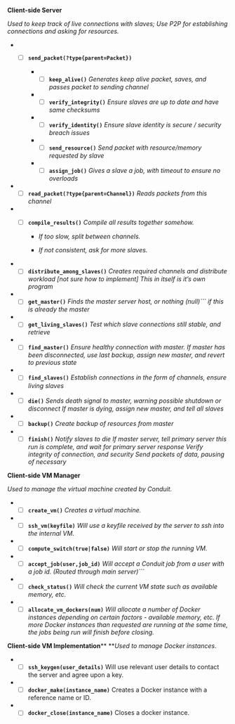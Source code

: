 **Client-side Server**

*Used to keep track of live connections with slaves; Use P2P for establishing connections and asking for resources.*

* * [ ] **```send_packet(?type{parent=Packet})```**

    * * [ ] **```keep_alive()```**
    *Generates keep alive packet, saves, and passes packet to sending channel*

    * * [ ] **```verify_integrity()```**
    *Ensure slaves are up to date and have same checksums*

    * * [ ] **```verify_identity()```**
    *Ensure slave identity is secure / security breach issues*

    * * [ ] **```send_resource()```**
    *Send packet with resource/memory requested by slave*

    * * [ ] **```assign_job()```**
    *Gives a slave a job, with timeout to ensure no overloads*

* * [ ] **```read_packet(?type{parent=Channel})```**
*Reads packets from this channel*

* * [ ] **```compile_results()```**
*Compile all results together somehow.*

    * *If too slow, split between channels.*

    * *If not consistent, ask for more slaves.*

* * [ ] **```distribute_among_slaves()```**
*Creates required channels and distribute workload [not sure how to implement]
This in itself is it’s own program*

* * [ ] **```get_master()```**
*Finds the master server host, or nothing (null)``` if this is already the master*

* * [ ] **```get_living_slaves()```**
*Test which slave connections still stable, and retrieve*

* * [ ] **```find_master()```**
*Ensure healthy connection with master. If master has been disconnected, use last backup, assign new master, and revert to previous state*

* * [ ] **```find_slaves()```**
*Establish connections in the form of channels, ensure living slaves*

* * [ ] **```die()```**
*Sends death signal to master, warning possible shutdown or disconnect
If master is dying, assign new master, and tell all slaves*

* * [ ] **```backup()```**
*Create backup of resources from master*

* * [ ] **```finish()```**
*Notify slaves to die
If master server, tell primary server this run is complete, and wait for primary server response
Verify integrity of connection, and security
Send packets of data, pausing of necessary*

**Client-side VM Manager**

*Used to manage the virtual machine created by Conduit.*

* * [ ] **```create_vm()```**
*Creates a virtual machine.*

* * [ ] **```ssh_vm(keyfile)```**
*Will use a keyfile received by the server to ssh into the internal VM.*

* * [ ] **```compute_switch(true|false)```**
*Will start or stop the running VM.*

* * [ ] **```accept_job(user,job_id)```**
*Will accept a Conduit job from a user with a job id. (Routed through main server)```*

* * [ ] **```check_status()```**
*Will  check the current VM state such as available memory, etc.*

* * [ ] **```allocate_vm_dockers(num)```**
*Will allocate a number of Docker instances depending on certain factors - available memory, etc. If more Docker instances than requested are running at the same time, the jobs being run will finish before closing.*

**Client-side VM Implementation****
***Used to manage Docker instances*.

* * [ ] **```ssh_keygen(user_details)```**
Will use relevant user details to contact the server and agree upon a key.

* * [ ] **```docker_make(instance_name)```**
Creates a Docker instance with a reference name or ID.

* * [ ] **```docker_close(instance_name)```**
Closes a docker instance.
